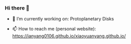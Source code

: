 ### Hi there 👋
- 🔭 I’m currently working on: Protoplanetary Disks
     
- 📫 How to reach me (personal website): https://ianyang0106.github.io/xiaoyuanyang.github.io/


